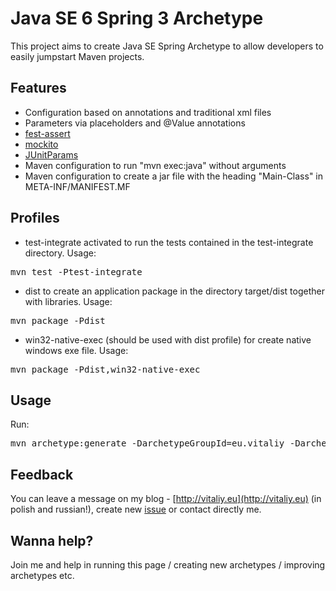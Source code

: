 Java SE 6 Spring 3 Archetype
============================
This project aims to create Java SE Spring Archetype to allow developers to easily jumpstart Maven projects.

Features
--------
- Configuration based on annotations and traditional xml files
- Parameters via placeholders and @Value annotations
- [fest-assert](http://code.google.com/p/fest)
- [mockito](http://code.google.com/p/mockito)
- [JUnitParams](http://code.google.com/p/junitparams)
- Maven configuration to run "mvn exec:java" without arguments
- Maven configuration to create a jar file with the heading "Main-Class" in META-INF/MANIFEST.MF

Profiles
--------
- test-integrate activated to run the tests contained in the test-integrate directory.
Usage:
<pre>mvn test -Ptest-integrate</pre>
- dist to create an application package in the directory target/dist together with libraries. Usage:
<pre>mvn package -Pdist</pre>
- win32-native-exec (should be used with dist profile) for create native windows exe file. Usage:
<pre>mvn package -Pdist,win32-native-exec</pre>

Usage
-------
Run:
<pre>
mvn archetype:generate -DarchetypeGroupId=eu.vitaliy -DarchetypeArtifactId=javase-spring-archetype -DarchetypeVersion=1.0.0
</pre>

Feedback
--------
You can leave a message on my blog - [http://vitaliy.eu](http://vitaliy.eu) (in polish and russian!), create new [issue](https://github.com/VitaliyOliynyk/java6se-spring3-archetype/issues) or contact directly me.

Wanna help?
-----------
Join me and help in running this page / creating new archetypes / improving archetypes etc.
